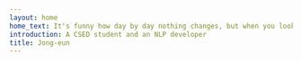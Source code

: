 ```yaml
---
layout: home
home_text: It's funny how day by day nothing changes, but when you look back, everything is different. - C.S. Lewis
introduction: A CSED student and an NLP developer
title: Jong-eun
---
```


